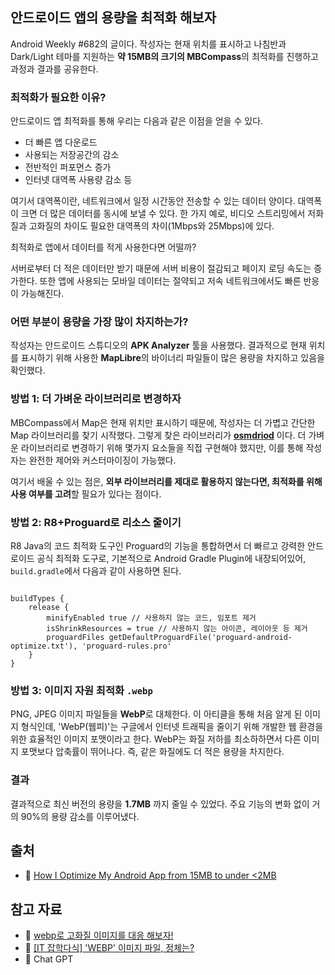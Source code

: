 ## 안드로이드 앱의 용량을 최적화 해보자

Android Weekly #682의 글이다. 작성자는 현재 위치를 표시하고 나침반과 Dark/Light 테마를 지원하는 **약 15MB의 크기의 MBCompass**의 최적화를 진행하고 과정과 결과를 공유한다.

### 최적화가 필요한 이유?
안드로이드 앱 최적화를 통해 우리는 다음과 같은 이점을 얻을 수 있다.
- 더 빠른 앱 다운로드
- 사용되는 저장공간의 감소
- 전반적인 퍼포먼스 증가
- 인터넷 대역폭 사용량 감소 등

여기서 대역폭이란, 네트워크에서 일정 시간동안 전송할 수 있는 데이터 양이다.
대역폭이 크면 더 많은 데이터를 동시에 보낼 수 있다. 
한 가지 예로, 비디오 스트리밍에서 저화질과 고화질의 차이도 필요한 대역폭의 차이(1Mbps와 25Mbps)에 있다.<br>

최적화로 앱에서 데이터를 적게 사용한다면 어떨까?<br>

서버로부터 더 적은 데이터만 받기 때문에 서버 비용이 절감되고 페이지 로딩 속도는 증가한다. 
또한 앱에 사용되는 모바일 데이터는 절약되고 저속 네트워크에서도 빠른 반응이 가능해진다. 

### 어떤 부분이 용량을 가장 많이 차지하는가?
작성자는 안드로이드 스튜디오의 **APK Analyzer** 툴을 사용했다. 
결과적으로 현재 위치를 표시하기 위해 사용한 **MapLibre**의 바이너리 파일들이 많은 용량을 차지하고 있음을 확인했다.

### 방법 1: 더 가벼운 라이브러리로 변경하자
MBCompass에서 Map은 현재 위치만 표시하기 때문에, 작성자는 더 가볍고 간단한 Map 라이브러리를 찾기 시작했다.
그렇게 찾은 라이브러리가 [**osmdriod**](https://github.com/osmdroid/osmdroid) 이다. 
더 가벼운 라이브러리로 변경하기 위해 몇가지 요소들을 직접 구현해야 했지만, 이를 통해 작성자는 완전한 제어와 커스터마이징이 가능했다.<br>

여기서 배울 수 있는 점은, **외부 라이브러리를 제대로 활용하지 않는다면, 최적화를 위해 사용 여부를 고려**할 필요가 있다는 점이다.   

### 방법 2: R8+Proguard로 리소스 줄이기
R8 Java의 코드 최적화 도구인 Proguard의 기능을 통합하면서 더 빠르고 강력한 안드로이드 공식 최적화 도구로, 
기본적으로 Android Gradle Plugin에 내장되어있어, `build.gradle`에서 다음과 같이 사용하면 된다.
<pre><code>
buildTypes {
    release {
        minifyEnabled true // 사용하지 않는 코드, 임포트 제거
        isShrinkResources = true // 사용하지 않는 아이콘, 레이아웃 등 제거
        proguardFiles getDefaultProguardFile('proguard-android-optimize.txt'), 'proguard-rules.pro'
    }
}
</code></pre>

### 방법 3: 이미지 자원 최적화 `.webp`
PNG, JPEG 이미지 파일들을 **WebP**로 대체한다. 이 아티클을 통해 처음 알게 된 이미지 형식인데, 'WebP(웹피)'는 구글에서 인터넷 트래픽을 줄이기 위해 개발한 웹 환경을 위한 효율적인 이미지 포맷이라고 한다.
WebP는 화질 저하를 최소하하면서 다른 이미지 포맷보다 압축률이 뛰어나다. 즉, 같은 화질에도 더 적은 용량을 차지한다.

### 결과
결과적으로 최신 버전의 용량을 **1.7MB** 까지 줄일 수 있었다. 주요 기능의 변화 없이 거의 90%의 용량 감소를 이루어냈다.

## 출처
- 🧩 [How I Optimize My Android App from 15MB to under <2MB](https://mubaraknative.medium.com/how-i-optimize-my-android-app-from-15mb-to-under-2mb-2612c759362a)

## 참고 자료
- 🔗 [webp로 고화질 이미지를 대응 해보자!](https://velog.io/@planic324/webp%EB%A1%9C-%EA%B3%A0%ED%99%94%EC%A7%88-%EC%9D%B4%EB%AF%B8%EC%A7%80%EB%A5%BC-%EB%8C%80%EC%9D%91-%ED%95%B4%EB%B3%B4%EC%9E%90)
- 🔗 [[IT 잡학다식] 'WEBP' 이미지 파일, 정체는?](https://www.etnews.com/20230310000171)
- 🤖 Chat GPT
